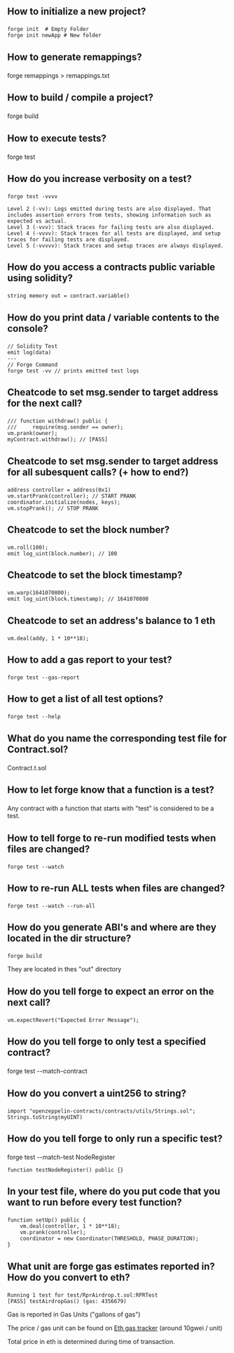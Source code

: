 

## <p>How to initialize a new project?</p>


<pre><code class="language-bash">forge init  <span class="token comment"># Empty Folder</span>
forge init newApp <span class="token comment"># New folder</span>
</code></pre>


## <p>How to generate remappings?</p>


<p>forge remappings &gt; remappings.txt</p>


## <p>How to build / compile a project?</p>


<p>forge build</p>


## <p>How to execute tests?</p>


<p>forge test</p>


## <p>How do you increase verbosity on a test?</p>


<pre><code class="language-bash">forge <span class="token builtin class-name">test</span> -vvvv

Level <span class="token number">2</span> <span class="token punctuation">(</span>-vv<span class="token punctuation">)</span>: Logs emitted during tests are also displayed. That includes assertion errors from tests, showing information such as expected vs actual.
Level <span class="token number">3</span> <span class="token punctuation">(</span>-vvv<span class="token punctuation">)</span>: Stack traces <span class="token keyword">for</span> failing tests are also displayed.
Level <span class="token number">4</span> <span class="token punctuation">(</span>-vvvv<span class="token punctuation">)</span>: Stack traces <span class="token keyword">for</span> all tests are displayed, and setup traces <span class="token keyword">for</span> failing tests are displayed.
Level <span class="token number">5</span> <span class="token punctuation">(</span>-vvvvv<span class="token punctuation">)</span>: Stack traces and setup traces are always displayed.
</code></pre>


## <p>How do you access a contracts public variable using solidity?</p>


<pre><code class="language-js">string memory out <span class="token operator">=</span> contract<span class="token punctuation">.</span><span class="token function">variable</span><span class="token punctuation">(</span><span class="token punctuation">)</span>
</code></pre>


## <p>How do you print data / variable contents to the console?</p>


<pre><code class="language-js"><span class="token comment">// Solidity Test</span>
emit <span class="token function">log</span><span class="token punctuation">(</span>data<span class="token punctuation">)</span>
<span class="token operator">--</span><span class="token operator">-</span>
<span class="token comment">// Forge Command</span>
forge test <span class="token operator">-</span>vv <span class="token comment">// prints emitted test logs</span>
</code></pre>


## <p>Cheatcode to set msg.sender to target address for the next call?</p>


<pre><code class="language-js"><span class="token comment">/// function withdraw() public {</span>
<span class="token comment">///     require(msg.sender == owner);</span>
vm<span class="token punctuation">.</span><span class="token function">prank</span><span class="token punctuation">(</span>owner<span class="token punctuation">)</span><span class="token punctuation">;</span>
myContract<span class="token punctuation">.</span><span class="token function">withdraw</span><span class="token punctuation">(</span><span class="token punctuation">)</span><span class="token punctuation">;</span> <span class="token comment">// [PASS]</span>
</code></pre>


## <p>Cheatcode to set msg.sender to target address for all subesquent calls? (+ how to end?)</p>


<pre><code class="language-js">address controller <span class="token operator">=</span> <span class="token function">address</span><span class="token punctuation">(</span><span class="token number">0x1</span><span class="token punctuation">)</span>
vm<span class="token punctuation">.</span><span class="token function">startPrank</span><span class="token punctuation">(</span>controller<span class="token punctuation">)</span><span class="token punctuation">;</span> <span class="token comment">// START PRANK</span>
coordinator<span class="token punctuation">.</span><span class="token function">initialize</span><span class="token punctuation">(</span>nodes<span class="token punctuation">,</span> keys<span class="token punctuation">)</span><span class="token punctuation">;</span>
vm<span class="token punctuation">.</span><span class="token function">stopPrank</span><span class="token punctuation">(</span><span class="token punctuation">)</span><span class="token punctuation">;</span> <span class="token comment">// STOP PRANK</span>
</code></pre>


## <p>Cheatcode to set the block number?</p>


<pre><code class="language-js">vm<span class="token punctuation">.</span><span class="token function">roll</span><span class="token punctuation">(</span><span class="token number">100</span><span class="token punctuation">)</span><span class="token punctuation">;</span>
emit <span class="token function">log_uint</span><span class="token punctuation">(</span>block<span class="token punctuation">.</span>number<span class="token punctuation">)</span><span class="token punctuation">;</span> <span class="token comment">// 100</span>
</code></pre>


## <p>Cheatcode to set the block timestamp?</p>


<pre><code class="language-js">vm<span class="token punctuation">.</span><span class="token function">warp</span><span class="token punctuation">(</span><span class="token number">1641070800</span><span class="token punctuation">)</span><span class="token punctuation">;</span>
emit <span class="token function">log_uint</span><span class="token punctuation">(</span>block<span class="token punctuation">.</span>timestamp<span class="token punctuation">)</span><span class="token punctuation">;</span> <span class="token comment">// 1641070800</span>
</code></pre>


## <p>Cheatcode to set an address&#39;s balance to 1 eth</p>


<pre><code class="language-js">vm<span class="token punctuation">.</span><span class="token function">deal</span><span class="token punctuation">(</span>addy<span class="token punctuation">,</span> <span class="token number">1</span> <span class="token operator">*</span> <span class="token number">10</span><span class="token operator">**</span><span class="token number">18</span><span class="token punctuation">)</span><span class="token punctuation">;</span>
</code></pre>


## <p>How to add a gas report to your test?</p>


<pre><code class="language-bash">forge <span class="token builtin class-name">test</span> --gas-report
</code></pre>


## <p>How to get a list of all test options?</p>


<pre><code class="language-bash">forge <span class="token builtin class-name">test</span> --help
</code></pre>


## <p>What do you name the corresponding test file for Contract.sol?</p>


<p>Contract.t.sol</p>


## <p>How to let forge know that a function is a test?</p>


<p>Any contract with a function that starts with &quot;test&quot; is considered to be a test.</p>


## <p>How to tell forge to re-run modified tests when files are changed?</p>


<pre><code class="language-bash">forge <span class="token builtin class-name">test</span> --watch
</code></pre>


## <p>How to re-run ALL tests when files are changed?</p>


<pre><code class="language-bash">forge <span class="token builtin class-name">test</span> --watch --run-all
</code></pre>


## <p>How do you generate ABI&#39;s and where are they located in the dir structure?</p>


<pre><code class="language-bash">forge build
</code></pre>
<p>They are located in thes &quot;out&quot; directory</p>


## <p>How do you tell forge to expect an error on the next call?</p>


<pre><code class="language-bash">vm.expectRevert<span class="token punctuation">(</span><span class="token string">"Expected Error Message"</span><span class="token punctuation">)</span><span class="token punctuation">;</span>
</code></pre>


## <p>How do you tell forge to only test a specified contract?</p>


<p>forge test --match-contract <target contract></p>


## <p>How do you convert a uint256 to string?</p>


<pre><code class="language-js"><span class="token keyword">import</span> <span class="token string">"openzeppelin-contracts/contracts/utils/Strings.sol"</span><span class="token punctuation">;</span>
Strings<span class="token punctuation">.</span><span class="token function">toString</span><span class="token punctuation">(</span>myUINT<span class="token punctuation">)</span>
</code></pre>


## <p>How do you tell forge to only run a specific test?</p>


<p>forge test --match-test NodeRegister</p>
<pre><code class="language-js"><span class="token keyword">function</span> <span class="token function">testNodeRegister</span><span class="token punctuation">(</span><span class="token punctuation">)</span> <span class="token keyword">public</span> <span class="token punctuation">{</span><span class="token punctuation">}</span>
</code></pre>


## <p>In your test file, where do you put code that you want to run before every test function?</p>


<pre><code class="language-js"><span class="token keyword">function</span> <span class="token function">setUp</span><span class="token punctuation">(</span><span class="token punctuation">)</span> <span class="token keyword">public</span> <span class="token punctuation">{</span>
    vm<span class="token punctuation">.</span><span class="token function">deal</span><span class="token punctuation">(</span>controller<span class="token punctuation">,</span> <span class="token number">1</span> <span class="token operator">*</span> <span class="token number">10</span><span class="token operator">**</span><span class="token number">18</span><span class="token punctuation">)</span><span class="token punctuation">;</span>
    vm<span class="token punctuation">.</span><span class="token function">prank</span><span class="token punctuation">(</span>controller<span class="token punctuation">)</span><span class="token punctuation">;</span>
    coordinator <span class="token operator">=</span> <span class="token keyword">new</span> <span class="token class-name">Coordinator</span><span class="token punctuation">(</span><span class="token constant">THRESHOLD</span><span class="token punctuation">,</span> <span class="token constant">PHASE_DURATION</span><span class="token punctuation">)</span><span class="token punctuation">;</span>
<span class="token punctuation">}</span>
</code></pre>


## <p>What unit are forge gas estimates reported in? How do you convert to eth?</p>


<pre><code class="language-bash">Running <span class="token number">1</span> <span class="token builtin class-name">test</span> <span class="token keyword">for</span> test/RprAirdrop.t.sol:RPRTest
<span class="token punctuation">[</span>PASS<span class="token punctuation">]</span> testAirdropGas<span class="token punctuation">(</span><span class="token punctuation">)</span> <span class="token punctuation">(</span>gas: <span class="token number">4356679</span><span class="token punctuation">)</span>
</code></pre>
<p>Gas is reported in Gas Units (&quot;gallons of gas&quot;)</p>
<p>The price / gas unit can be found on <a href="https://etherscan.io/gastracker">Eth gas tracker</a> (around 10gwei / unit)</p>
<p>Total price in eth is determined during time of transaction.</p>
